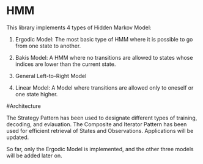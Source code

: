 # HMM

This library implements 4 types of Hidden Markov Model:

1. Ergodic Model: The most basic type of HMM where it is possible to go from one state to another.

2. Bakis Model: A HMM where no transitions are allowed to states whose indices are lower than the current state.

3. General Left-to-Right Model

4. Linear Model: A Model where transitions are allowed only to oneself or one state higher.

#Architecture

The Strategy Pattern has been used to designate different types of training, decoding, and evlauation.
The Composite and Iterator Pattern has been used for efficient retrieval of States and Observations.
Applications will be updated.

So far, only the Ergodic Model is implemented, and the other three models will be added later on.